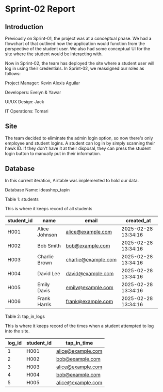 # Sprint-02 Report

## Introduction

Previously on Sprint-01, the project was at a conceptual phase. We had a flowchart of that outlined how the application would function from the perspective of the student user. We also had some conceptual UI for the site where the student would be interacting with.

Now in Sprint-02, the team has deployed the site where a student user will log in using their credentials. In Sprint-02, we reassigned our roles as follows:


Project Manager: Kevin Alexis Aguilar


Developers: Evelyn & Yawar


UI/UX Design: Jack


IT Operations: Tomari


## Site

The team decided to eliminate the admin login option, so now there's only employee and student logins. A student can log in by simply scanning their hawk ID. If they don't have it at their disposal, they can press the student login button to manually put in their information.


## Database

In this current iteration, Airtable was implemented to hold our data.


Database Name: ideashop_tapin

Table 1: students


This is where it keeps record of all students


| student_id  | name | email | created_at |
| ------------- | ------------- | ------------- | ------------- |
| H001  | Alice Johnson | alice@example.com | 2025-02-28 13:34:16 |
| H002  | Bob Smith | bob@example.com | 2025-02-28 13:34:16 |
| H003  | Charlie Brown | charlie@example.com | 2025-02-28 13:34:16 |
| H004  | David Lee | david@example.com | 2025-02-28 13:34:16 |
| H005  | Emily Davis | emily@example.com | 2025-02-28 13:34:16 |
| H006  | Frank Harris | frank@example.com | 2025-02-28 13:34:16 |


Table 2: tap_in_logs


This is where it keeps record of the times when a student attempted to log into the site.


| log_id  | student_id | tap_in_time |
| ------------- | ------------- | ------------- |
| 1  | H001  | alice@example.com | 2025-02-28 13:35:03 |
| 2  | H002  | bob@example.com | 2025-02-28 13:40:10 |
| 3  | H003  | alice@example.com | 2025-02-28 13:45:20 |
| 4  | H004  | bob@example.com | 2025-02-28 13:50:30 |
| 5  | H005  | alice@example.com | 2025-02-28 13:52:10 |

